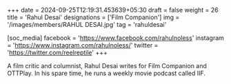 +++
date = 2024-09-25T12:19:31.453639+05:30
draft = false
weight = 26
title = 'Rahul Desai'
designations = ['Film Companion']
img = '/images/members/RAHUL DESAI.jpg'
tag = 'rahuldesai'

[soc_media]
facebook = 'https://www.facebook.com/rahulnoless'
instagram = 'https://www.instagram.com/rahulnoless/'
twitter = 'https://twitter.com/reelreptile'
+++

A film critic and columnist, Rahul Desai writes for Film Companion and OTTPlay. In his spare time, he runs a weekly movie podcast called IIF.
